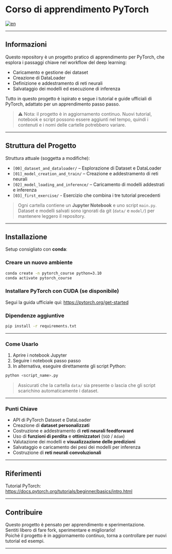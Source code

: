 # Corso di apprendimento PyTorch

[![en](https://img.shields.io/badge/lang-en-red.svg)](README.md)

---

## Informazioni

Questo repository è un progetto pratico di apprendimento per PyTorch, che esplora i passaggi chiave nel workflow del deep learning:

- Caricamento e gestione dei dataset
- Creazione di DataLoader
- Definizione e addestramento di reti neurali
- Salvataggio dei modelli ed esecuzione di inferenza

Tutto in questo progetto è ispirato e segue i tutorial e guide ufficiali di PyTorch, adattato per un apprendimento passo passo.

> ⚠️ Nota: il progetto è in aggiornamento continuo. Nuovi tutorial, notebook e script possono essere aggiunti nel tempo, quindi i contenuti e i nomi delle cartelle potrebbero variare.

---

##  Struttura del Progetto

Struttura attuale (soggetta a modifiche):

- `[00]_dataset_and_dataloader/` – Esplorazione di Dataset e DataLoader
- `[01]_model_creation_and_train/` – Creazione e addestramento di reti neurali
- `[02]_model_loading_and_inference/` – Caricamento di modelli addestrati e inferenza
- `[03]_first_exercise/` - Esercizio che combina i tre tutorial precedenti

> Ogni cartella contiene un **Jupyter Notebook** e uno script `main.py`.
> Dataset e modelli salvati sono ignorati da git (`data/` e `model/`) per mantenere leggero il repository.

---

## Installazione

Setup consigliato con **conda**:

### Creare un nuovo ambiente
```bash
conda create -n pytorch_course python=3.10
conda activate pytorch_course
```

### Installare PyTorch con CUDA (se disponibile)
Segui la guida ufficiale qui: https://pytorch.org/get-started

### Dipendenze aggiuntive
```bash
pip install -r requirements.txt
```
---

### Come Usarlo

1. Aprire i notebook Jupyter
2. Seguire i notebook passo passo
3. In alternativa, eseguire direttamente gli script Python:
```bash
python <script_name>.py
```

> Assicurati che la cartella `data/` sia presente o lascia che gli script scarichino automaticamente i dataset.

---

### Punti Chiave

- API di PyTorch Dataset e DataLoader
- Creazione di **dataset personalizzati**
- Costruzione e addestramento di **reti neurali feedforward**
- Uso di **funzioni di perdita** e **ottimizzatori** (`SGD` / `Adam`)
- Valutazione dei modelli e **visualizzazione delle predizioni**
- Salvataggio e caricamento dei pesi dei modelli per inferenza
- Costruzione di **reti neurali convoluzionali**

---

## Riferimenti

Tutorial PyTorch: https://docs.pytorch.org/tutorials/beginner/basics/intro.html

---

## Contribuire

Questo progetto è pensato per apprendimento e sperimentazione.  
Sentiti libero di fare fork, sperimentare e migliorarlo!  
Poiché il progetto è in aggiornamento continuo, torna a controllare per nuovi tutorial ed esempi.

---